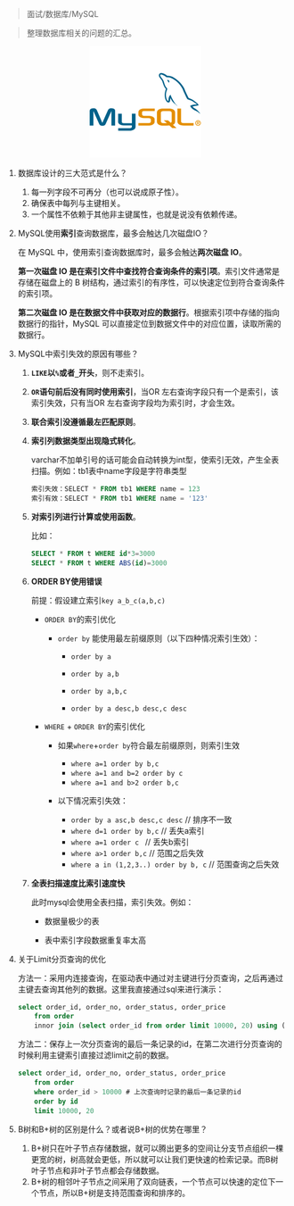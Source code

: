 > 面试/数据库/MySQL

> 整理数据库相关的问题的汇总。

<div align=center><img src="../../assert/MySQL.png" style="zoom: 50%;" /></div>

1. 数据库设计的三大范式是什么？

    1. 每一列字段不可再分（也可以说成原子性）。
    2. 确保表中每列与主键相关。
    3. 一个属性不依赖于其他非主键属性，也就是说没有依赖传递。

2. MySQL使用**索引**查询数据库，最多会触达几次磁盘IO？

    在 MySQL 中，使用索引查询数据库时，最多会触达**两次磁盘 IO**。

    **第一次磁盘 IO 是在索引文件中查找符合查询条件的索引项**。索引文件通常是存储在磁盘上的 B 树结构，通过索引的有序性，可以快速定位到符合查询条件的索引项。

    **第二次磁盘 IO 是在数据文件中获取对应的数据行**。根据索引项中存储的指向数据行的指针，MySQL 可以直接定位到数据文件中的对应位置，读取所需的数据行。

4. MySQL中索引失效的原因有哪些？

    1. **`LIKE`以`%`或者`_`开头**，则不走索引。

    2. **`OR`语句前后没有同时使用索引**，当OR 左右查询字段只有一个是索引，该索引失效，只有当OR 左右查询字段均为索引时，才会生效。

    3. **联合索引没遵循最左匹配原则**。

    4. **索引列数据类型出现隐式转化**。

        varchar不加单引号的话可能会自动转换为int型，使索引无效，产生全表扫描。例如：tb1表中name字段是字符串类型

        ```sql
        索引失效：SELECT * FROM tb1 WHERE name = 123
        索引有效：SELECT * FROM tb1 WHERE name = '123'
        ```

    5. **对索引列进行计算或使用函数**。

        比如：

        ```sql
        SELECT * FROM t WHERE id*3=3000
        SELECT * FROM t WHERE ABS(id)=3000
        ```

    6. **ORDER BY使用错误**

        前提：假设建立索引`key a_b_c(a,b,c)`

        * `ORDER BY`的索引优化

            * `order by` 能使用最左前缀原则（以下四种情况索引生效）：

                - `order by a`

                - `order by a,b`

                - `order by a,b,c`

                - `order by a desc,b desc,c desc`

        * `WHERE` + `ORDER BY`的索引优化

            * 如果`where`+`order by`符合最左前缀原则，则索引生效
                - `where a=1 order by b,c`
                - `where a=1 and b=2 order by c`
                - `where a=1 and b>2 order b,c`

            * 以下情况索引失效：
                - `order by a asc,b desc,c desc`	// 排序不一致
                - `where d=1 order by b,c` 	           // 丢失a索引
                - `where a=1 order c `                              // 丢失b索引
                - `where a>1 order b,c`                          // 范围之后失效
                - `where a in (1,2,3..) order by b, c` // 范围查询之后失效

    7. **全表扫描速度比索引速度快**

        此时mysql会使用全表扫描，索引失效。例如：

        * 数据量极少的表

        * 表中索引字段数据重复率太高

5. 关于Limit分页查询的优化

    方法一：采用内连接查询，在驱动表中通过对主键进行分页查询，之后再通过主键去查询其他列的数据。这里我直接通过sql来进行演示：
    ```sql
    select order_id, order_no, order_status, order_price
    	from order
    	innor join (select order_id from order limit 10000, 20) using (order_id);
    ```

    方法二：保存上一次分页查询的最后一条记录的id，在第二次进行分页查询的时候利用主键索引直接过滤limit之前的数据。

    ```sql
    select order_id, order_no, order_status, order_price
    	from order
    	where order_id > 10000 # 上次查询时记录的最后一条记录的id
    	order by id 
    	limit 10000, 20
    ```

6. B树和B+树的区别是什么？或者说B+树的优势在哪里？

    1. B+树只在叶子节点存储数据，就可以腾出更多的空间让分支节点组织一棵更宽的树，树高就会更低，所以就可以让我们更快速的检索记录。而B树叶子节点和非叶子节点都会存储数据。
    2. B+树的相邻叶子节点之间采用了双向链表，一个节点可以快速的定位下一个节点，所以B+树是支持范围查询和排序的。